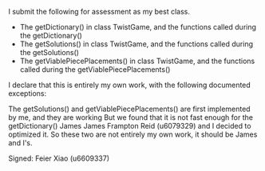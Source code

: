 I submit the following for assessment as my best class.

* The getDictionary() in class TwistGame, and the functions called during the getDictionary()
* The getSolutions() in class TwistGame, and the functions called during the getSolutions()
* The getViablePiecePlacements() in class TwistGame, and the functions called during the getViablePiecePlacements()

I declare that this is entirely my own work, with the following documented exceptions:

The getSolutions() and getViablePiecePlacements() are first implemented by me, and they are working
But we found that it is not fast enough for the getDictionary()
James James Frampton Reid (u6079329) and I decided to optimized it.
So these two are not entirely my own work, it should be James and I's.


Signed: Feier Xiao (u6609337)
